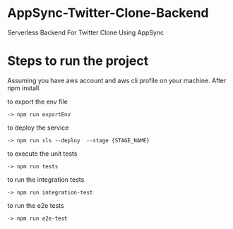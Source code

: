 # AppSync-Twitter-Clone-Backend
Serverless Backend For Twitter Clone Using AppSync

# Steps to run the project
Assuming you have aws account and aws cli profile on your machine. After npm install.

to export the env file

```
-> npm run exportEnv
```

to deploy the service

```
-> npm run sls --deploy  --stage {STAGE_NAME}
```

to execute the unit tests

```
-> npm run tests
```

to run the integration tests

```
-> npm run integration-test
```

to run the e2e tests

```
-> npm run e2e-test
```
